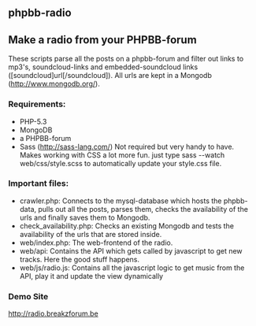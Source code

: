 phpbb-radio
-----------
 
## Make a radio from your PHPBB-forum
These scripts parse all the posts on a phpbb-forum and filter out links to mp3's, soundcloud-links and embedded-soundcloud links ([soundcloud]url[/soundcloud]).
All urls are kept in a Mongodb (http://www.mongodb.org/). 

### Requirements:
*    PHP-5.3
*    MongoDB
*    a PHPBB-forum
*    Sass (http://sass-lang.com/) Not required but very handy to have. Makes working with CSS a lot more fun. just type sass --watch web/css/style.scss to automatically update your style.css file.


### Important files:
*    crawler.php: Connects to the mysql-database which hosts the phpbb-data, pulls out all the posts, parses them, checks the availability of the urls and finally saves them to Mongodb.
*    check_availability.php: Checks an existing Mongodb and tests the availability of the urls that are stored inside.
*    web/index.php: The web-frontend of the radio.
*    web/api: Contains the API which gets called by javascript to get new tracks. Here the good stuff happens.
*    web/js/radio.js: Contains all the javascript logic to get music from the API, play it and update the view dynamically

### Demo Site
http://radio.breakzforum.be



